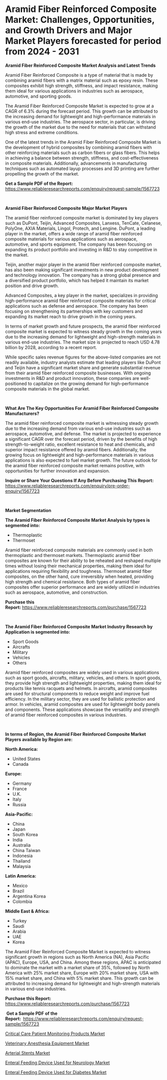 <p><h1>Aramid Fiber Reinforced Composite Market: Challenges, Opportunities, and Growth Drivers and Major Market Players forecasted for period from 2024 - 2031</h1></p><p><strong>Aramid Fiber Reinforced Composite Market Analysis and Latest Trends</strong></p>
<p><p>Aramid Fiber Reinforced Composite is a type of material that is made by combining aramid fibers with a matrix material such as epoxy resin. These composites exhibit high strength, stiffness, and impact resistance, making them ideal for various applications in industries such as aerospace, automotive, and sporting goods.</p><p>The Aramid Fiber Reinforced Composite Market is expected to grow at a CAGR of 6.3% during the forecast period. This growth can be attributed to the increasing demand for lightweight and high-performance materials in various end-use industries. The aerospace sector, in particular, is driving the growth of the market due to the need for materials that can withstand high stress and extreme conditions.</p><p>One of the latest trends in the Aramid Fiber Reinforced Composite Market is the development of hybrid composites by combining aramid fibers with other reinforcing materials such as carbon fibers or glass fibers. This helps in achieving a balance between strength, stiffness, and cost-effectiveness in composite materials. Additionally, advancements in manufacturing techniques such as automated layup processes and 3D printing are further propelling the growth of the market.</p></p>
<p><strong>Get a Sample PDF of the Report:&nbsp;</strong> <a href="https://www.reliableresearchreports.com/enquiry/request-sample/1567723">https://www.reliableresearchreports.com/enquiry/request-sample/1567723</a></p>
<p>&nbsp;</p>
<p><strong>Aramid Fiber Reinforced Composite Major Market Players</strong></p>
<p><p>The aramid fiber reinforced composite market is dominated by key players such as DuPont, Teijin, Advanced Composites, Lanxess, TenCate, Celanese, PolyOne, AXIA Materials, Lingol, Protech, and Lengine. DuPont, a leading player in the market, offers a wide range of aramid fiber reinforced composite materials for various applications such as aerospace, automotive, and sports equipment. The company has been focusing on expanding its product portfolio and investing in R&D to stay competitive in the market.</p><p>Teijin, another major player in the aramid fiber reinforced composite market, has also been making significant investments in new product development and technology innovation. The company has a strong global presence and a diversified product portfolio, which has helped it maintain its market position and drive growth.</p><p>Advanced Composites, a key player in the market, specializes in providing high-performance aramid fiber reinforced composite materials for critical applications such as defense and aerospace. The company has been focusing on strengthening its partnerships with key customers and expanding its market reach to drive growth in the coming years.</p><p>In terms of market growth and future prospects, the aramid fiber reinforced composite market is expected to witness steady growth in the coming years due to the increasing demand for lightweight and high-strength materials in various end-use industries. The market size is projected to reach USD 4.78 billion by 2028, according to a recent report.</p><p>While specific sales revenue figures for the above-listed companies are not readily available, industry analysts estimate that leading players like DuPont and Teijin have a significant market share and generate substantial revenue from their aramid fiber reinforced composite businesses. With ongoing investments in R&D and product innovation, these companies are well-positioned to capitalize on the growing demand for high-performance composite materials in the global market.</p></p>
<p>&nbsp;</p>
<p><strong>What Are The Key Opportunities For Aramid Fiber Reinforced Composite Manufacturers?</strong></p>
<p><p>The aramid fiber reinforced composite market is witnessing steady growth due to the increasing demand from various end-use industries such as aerospace, automotive, and defense. The market is projected to experience a significant CAGR over the forecast period, driven by the benefits of high strength-to-weight ratio, excellent resistance to heat and chemicals, and superior impact resistance offered by aramid fibers. Additionally, the growing focus on lightweight and high-performance materials in various applications is also expected to fuel market growth. The future outlook for the aramid fiber reinforced composite market remains positive, with opportunities for further innovation and expansion.</p></p>
<p><strong>Inquire or Share Your Questions If Any Before Purchasing This Report:</strong> <a href="https://www.reliableresearchreports.com/enquiry/pre-order-enquiry/1567723">https://www.reliableresearchreports.com/enquiry/pre-order-enquiry/1567723</a></p>
<p>&nbsp;</p>
<p><strong>Market Segmentation</strong></p>
<p><strong>The Aramid Fiber Reinforced Composite Market Analysis by types is segmented into:</strong></p>
<p><ul><li>Thermoplastic</li><li>Thermoset</li></ul></p>
<p><p>Aramid fiber reinforced composite materials are commonly used in both thermoplastic and thermoset markets. Thermoplastic aramid fiber composites are known for their ability to be reheated and reshaped multiple times without losing their mechanical properties, making them ideal for applications requiring flexibility and toughness. Thermoset aramid fiber composites, on the other hand, cure irreversibly when heated, providing high strength and chemical resistance. Both types of aramid fiber composites offer superior performance and are widely utilized in industries such as aerospace, automotive, and construction.</p></p>
<p><strong>Purchase this Report:&nbsp;</strong><a href="https://www.reliableresearchreports.com/purchase/1567723">https://www.reliableresearchreports.com/purchase/1567723</a></p>
<p>&nbsp;</p>
<p><strong>The Aramid Fiber Reinforced Composite Market Industry Research by Application is segmented into:</strong></p>
<p><ul><li>Sport Goods</li><li>Aircrafts</li><li>Military</li><li>Vehicles</li><li>Others</li></ul></p>
<p><p>Aramid fiber reinforced composites are widely used in various applications such as sport goods, aircrafts, military, vehicles, and others. In sport goods, they provide high strength and lightweight properties, making them ideal for products like tennis racquets and helmets. In aircrafts, aramid composites are used for structural components to reduce weight and improve fuel efficiency. In the military sector, they are used for ballistic protection and armor. In vehicles, aramid composites are used for lightweight body panels and components. These applications showcase the versatility and strength of aramid fiber reinforced composites in various industries.</p></p>
<p>&nbsp;</p>
<p><strong>In terms of Region, the Aramid Fiber Reinforced Composite Market Players available by Region are:</strong></p>
<p>
    <p> <strong> North America: </strong>
        <ul>
            <li>United States</li>
            <li>Canada</li>
        </ul>
        </p> 
    <p> <strong> Europe: </strong>
        <ul>
            <li>Germany</li>
            <li>France</li>
            <li>U.K.</li>
            <li>Italy</li>
            <li>Russia</li>
        </ul>
        </p> 
    <p> <strong> Asia-Pacific: </strong>
        <ul>
            <li>China</li>
            <li>Japan</li>
            <li>South Korea</li>
            <li>India</li>
            <li>Australia</li>
            <li>China Taiwan</li>
            <li>Indonesia</li>
            <li>Thailand</li>
            <li>Malaysia</li>
        </ul>
        </p> 
    <p> <strong> Latin America: </strong>
        <ul>
            <li>Mexico</li>
            <li>Brazil</li>
            <li>Argentina Korea</li>
            <li>Colombia</li>
        </ul>
        </p> 
    <p> <strong> Middle East & Africa: </strong>
        <ul>
            <li>Turkey</li>
            <li>Saudi</li>
            <li>Arabia</li>
            <li>UAE</li>
            <li>Korea</li>
        </ul>
    </p>
    </p>
<p><p>The Aramid Fiber Reinforced Composite Market is expected to witness significant growth in regions such as North America (NA), Asia Pacific (APAC), Europe, USA, and China. Among these regions, APAC is anticipated to dominate the market with a market share of 35%, followed by North America with 25% market share, Europe with 20% market share, USA with 15% market share, and China with 5% market share. This growth can be attributed to increasing demand for lightweight and high-strength materials in various end-use industries.</p></p>
<p><strong>Purchase this Report: </strong><a href="https://www.reliableresearchreports.com/purchase/1567723">https://www.reliableresearchreports.com/purchase/1567723</a></p>
<p>&nbsp;<strong>Get a Sample PDF of the Report:&nbsp;&nbsp;</strong><a href="https://www.reliableresearchreports.com/enquiry/request-sample/1567723">https://www.reliableresearchreports.com/enquiry/request-sample/1567723</a></p>
<p><strong></strong></p>
<p><p><a href="https://medium.com/@meggieconn/critical-care-patient-monitoring-products-nbsp-market-focuses-on-market-share-size-and-projected-d82d930d5bc2">Critical Care Patient Monitoring Products Market</a></p><p><a href="https://medium.com/@jeanklein09/veterinary-anesthesia-equipment-nbsp-market-focuses-on-market-share-size-and-projected-forecast-c7798f2cfeea">Veterinary Anesthesia Equipment Market</a></p><p><a href="https://medium.com/@jeanklein09/arterial-stents-nbsp-market-focuses-on-market-share-size-and-projected-forecast-till-2031-5098499361f0">Arterial Stents Market</a></p><p><a href="https://github.com/peachesmcdowel1/Market-Research-Report-List-1/blob/main/enteral-feeding-device-used-for-neurology-market.md">Enteral Feeding Device Used for Neurology Market</a></p><p><a href="https://github.com/edytherolanlouisejk1miz0wig/Market-Research-Report-List-1/blob/main/enteral-feeding-device-used-for-diabetes-market.md">Enteral Feeding Device Used for Diabetes Market</a></p></p>